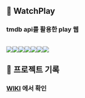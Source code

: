 ## 👀 WatchPlay
### tmdb api를 활용한 play 웹
<br>
<img src="https://img.shields.io/badge/React-61DAFB?style=flat&logo=React&logoColor=black"/><img src="https://img.shields.io/badge/Typescript-3178C6?style=flat&logo=Typescript&logoColor=black"/><img src="https://img.shields.io/badge/Next.js-000000?style=flat&logo=Next.js"/><img src="https://img.shields.io/badge/Redux-764ABC?style=flat&logo=Redux"/><img src="https://img.shields.io/badge/React-Query-FF4154?style=flat&logo=React%20Query"/><img src="https://img.shields.io/badge/ReactHookForm-EC5990?style=flat&logo=React%20Hook%20Form&logoColor=black"/><img src="https://img.shields.io/badge/Tailwind-06B6D4?style=flat&logo=Tailwind%20CSS&logoColor=black"/>

<br />

## 🔎 프로젝트 기록
### [WIKI](https://github.com/ChyunKim/WatchPlay/wiki/%EA%B0%9C%EB%B0%9C%EB%B0%B0%EA%B2%BD) 에서 확인

